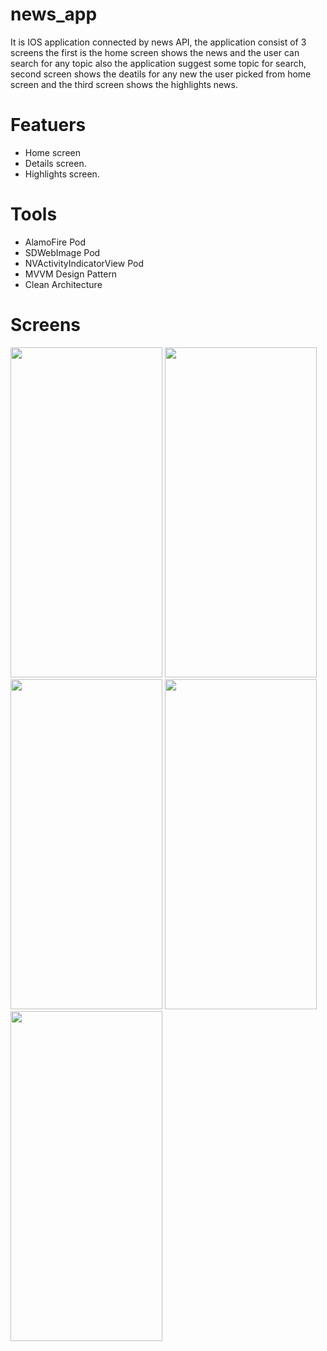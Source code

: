 # news_app
It is IOS application connected by news API, the application consist of 3 screens the first is the home screen shows the news
and the user can search for any topic also the application suggest some topic for search, second screen shows the deatils for any new the user picked from home screen 
and the third screen shows the highlights news.


# Featuers
 - Home screen
 - Details screen.
 - Highlights screen.

# Tools
 - AlamoFire Pod
 - SDWebImage Pod
 - NVActivityIndicatorView Pod
 - MVVM Design Pattern
 - Clean Architecture
 
# Screens 


 <img src="https://user-images.githubusercontent.com/87453033/210622830-d4de9dd7-94cf-41dc-950d-9cb089bf548a.png" width="243" height="528"> 


 <img src="https://user-images.githubusercontent.com/87453033/210622942-093a942f-1d24-4f13-85ab-f60fcbb3fbd2.png" width="243" height="528"> 


 <img src="https://user-images.githubusercontent.com/87453033/210622989-6def9646-f06b-4cfa-ac10-460e252279ff.png" width="243" height="528"> 


 <img src="https://user-images.githubusercontent.com/87453033/210623101-c4e8d271-c6a9-4dc3-8f25-f79e75ce7502.png" width="243" height="528"> 


 <img src="https://user-images.githubusercontent.com/87453033/210623227-0b30ea86-fec8-47b8-8be7-c511fc14d6fc.png" width="243" height="528"> 

